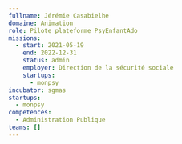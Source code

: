 ```yaml
---
fullname: Jérémie Casabielhe
domaine: Animation
role: Pilote plateforme PsyEnfantAdo
missions:
  - start: 2021-05-19
    end: 2022-12-31
    status: admin
    employer: Direction de la sécurité sociale
    startups:
      - monpsy
incubator: sgmas
startups:
  - monpsy
competences:
  - Administration Publique
teams: []
---
```

